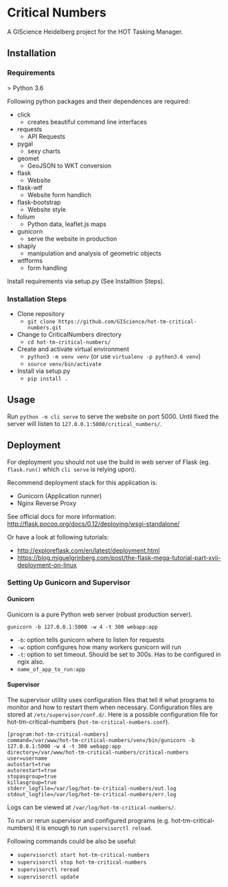 # Critical Numbers

A GIScience Heidelberg project for the HOT Tasking Manager.


## Installation

### Requirements

\> Python 3.6

Following python packages and their dependences are required:
- click
    - creates beautiful command line interfaces
- requests
    - API Requests
- pygal
    - sexy charts
- geomet
    - GeoJSON to WKT conversion
- flask
    - Website
- flask-wtf
    - Website form handlich
- flask-bootstrap
    - Website style
- folium
    - Python data, leaflet.js maps
- gunicorn
    - serve the website in production
- shaply
    - manipulation and analysis of geometric objects
- wtfforms
    - form handling

Install requirements via setup.py (See Installtion Steps).


### Installation Steps

- Clone repository
    - `git clone https://github.com/GIScience/hot-tm-critical-numbers.git`
- Change to CriticalNumbers directory
    - `cd hot-tm-critical-numbers/`
- Create and activate virtual environment
    - `python3 -m venv venv` (or use `virtualenv -p python3.6 venv`)
    - `source venv/bin/activate`
- Install via setup.py
    - `pip install .`


## Usage

Run `python -m cli serve` to serve the website on port 5000.
Until fixed the server will listen to `127.0.0.1:5000/critical_numbers/`.


## Deployment

For deployment you should not use the build in web server of Flask (eg. `flask.run()` which `cli serve` is relying upon).

Recommend deployment stack for this application is:
- Gunicorn (Application runner)
- Nginx Reverse Proxy

See official docs for more information: http://flask.pocoo.org/docs/0.12/deploying/wsgi-standalone/

Or have a look at following tutorials: 
- http://exploreflask.com/en/latest/deployment.html
- https://blog.miguelgrinberg.com/post/the-flask-mega-tutorial-part-xvii-deployment-on-linux


### Setting Up Gunicorn and Supervisor

#### Gunicorn

Gunicorn is a pure Python web server (robust production server).

`gunicorn -b 127.0.0.1:5000 -w 4 -t 300 webapp:app`

- `-b`: option tells gunicorn where to listen for requests
- `-w`: option configures how many workers gunicorn will run
- `-t`: option to set timeout. Should be set to 300s. Has to be configured in ngix also.
- `name_of_app_to_run:app`


#### Supervisor

The supervisor utility uses configuration files that tell it what programs to monitor and how to restart them when necessary. Configuration files are stored at `/etc/supervisor/conf.d/`.
Here is a possible configuration file for hot-tm-critical-numbers (`hot-tm-critical-numbers.conf`).

```
[program:hot-tm-critical-numbers]
command=/var/www/hot-tm-critical-numbers/venv/bin/gunicorn -b 127.0.0.1:5000 -w 4 -t 300 webapp:app
directory=/var/www/hot-tm-critical-numbers/critical-numbers
user=username
autostart=true
autorestart=true
stopasgroup=true
killasgroup=true
stderr_logfile=/var/log/hot-tm-critical-numbers/out.log
stdout_logfile=/var/log/hot-tm-critical-numbers/err.log
```

Logs can be viewed at `/var/log/hot-tm-critical-numbers/`.

To run or rerun supervisor and configured programs (e.g. hot-tm-critical-numbers) it is enough to run `supervisorctl reload`.

Following commands could be also be useful:
- `supervisorctl start hot-tm-critical-numbers`
- `supervisorctl stop hot-tm-critical-numbers`
- `supervisorctl reread`
- `supervisorctl update`
